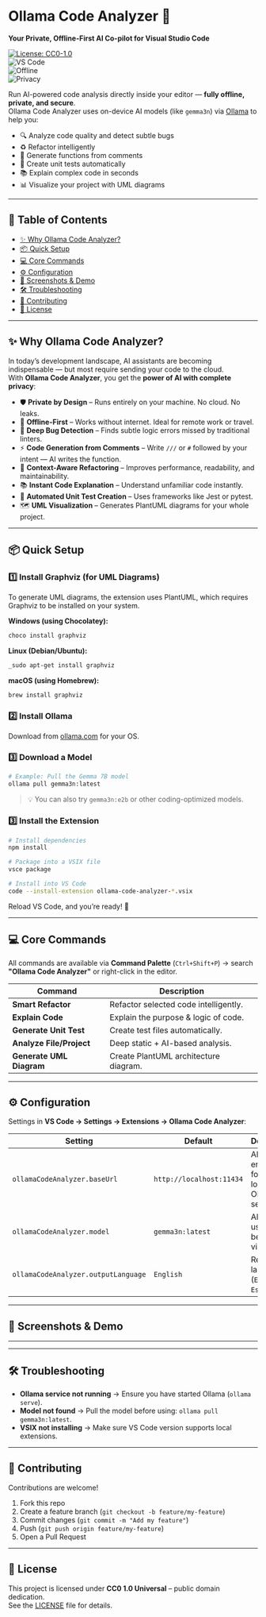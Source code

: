 # Ollama Code Analyzer 🚀  
**Your Private, Offline-First AI Co-pilot for Visual Studio Code**  

[![License: CC0-1.0](https://img.shields.io/badge/License-CC0%201.0-lightgrey.svg)](LICENSE)  
![VS Code](https://img.shields.io/badge/VS%20Code-Extension-blue)  
![Offline](https://img.shields.io/badge/Offline-Yes-green)  
![Privacy](https://img.shields.io/badge/Privacy-100%25-orange)  

Run AI-powered code analysis directly inside your editor — **fully offline, private, and secure**.  
Ollama Code Analyzer uses on-device AI models (like `gemma3n`) via [Ollama](https://ollama.com/) to help you:  

- 🔍 Analyze code quality and detect subtle bugs  
- ♻️ Refactor intelligently  
- 📝 Generate functions from comments  
- 🧪 Create unit tests automatically  
- 📚 Explain complex code in seconds  
- 📊 Visualize your project with UML diagrams  

---

## 📑 Table of Contents
- [✨ Why Ollama Code Analyzer?](#-why-ollama-code-analyzer)
- [📦 Quick Setup](#-quick-setup)
- [💻 Core Commands](#-core-commands)
- [⚙️ Configuration](#️-configuration)
- [📸 Screenshots & Demo](#-screenshots--demo)
- [🛠 Troubleshooting](#-troubleshooting)
- [🤝 Contributing](#-contributing)
- [📜 License](#-license)

---

## ✨ Why Ollama Code Analyzer?
In today’s development landscape, AI assistants are becoming indispensable — but most require sending your code to the cloud.  
With **Ollama Code Analyzer**, you get the **power of AI with complete privacy**:

- 🛡 **Private by Design** – Runs entirely on your machine. No cloud. No leaks.  
- 📶 **Offline-First** – Works without internet. Ideal for remote work or travel.  
- 🐞 **Deep Bug Detection** – Finds subtle logic errors missed by traditional linters.  
- ⚡ **Code Generation from Comments** – Write `///` or `#` followed by your intent — AI writes the function.  
- 🔄 **Context-Aware Refactoring** – Improves performance, readability, and maintainability.  
- 📚 **Instant Code Explanation** – Understand unfamiliar code instantly.  
- 🧪 **Automated Unit Test Creation** – Uses frameworks like Jest or pytest.  
- 🗺 **UML Visualization** – Generates PlantUML diagrams for your whole project.  

---

## 📦 Quick Setup

### 1️⃣ Install Graphviz (for UML Diagrams)
To generate UML diagrams, the extension uses PlantUML, which requires Graphviz to be installed on your system.

**Windows (using Chocolatey):**
```bash
choco install graphviz
```

**Linux (Debian/Ubuntu):**
```bash
_sudo apt-get install graphviz
```

**macOS (using Homebrew):**
```bash
brew install graphviz
```

### 2️⃣ Install Ollama
Download from [ollama.com](https://ollama.com/download) for your OS.

### 3️⃣ Download a Model
```bash
# Example: Pull the Gemma 7B model
ollama pull gemma3n:latest
```
> 💡 You can also try `gemma3n:e2b` or other coding-optimized models.

### 3️⃣ Install the Extension
```bash
# Install dependencies
npm install

# Package into a VSIX file
vsce package

# Install into VS Code
code --install-extension ollama-code-analyzer-*.vsix
```
Reload VS Code, and you’re ready! 🎉  

---

## 💻 Core Commands
All commands are available via **Command Palette** (`Ctrl+Shift+P`) → search **"Ollama Code Analyzer"** or right-click in the editor.

| Command                  | Description |
|--------------------------|-------------|
| **Smart Refactor**       | Refactor selected code intelligently. |
| **Explain Code**         | Explain the purpose & logic of code. |
| **Generate Unit Test**   | Create test files automatically. |
| **Analyze File/Project** | Deep static + AI-based analysis. |
| **Generate UML Diagram** | Create PlantUML architecture diagram. |

---

## ⚙️ Configuration
Settings in **VS Code → Settings → Extensions → Ollama Code Analyzer**:

| Setting | Default | Description |
|---------|---------|-------------|
| `ollamaCodeAnalyzer.baseUrl` | `http://localhost:11434` | API endpoint for your local Ollama service. |
| `ollamaCodeAnalyzer.model` | `gemma3n:latest` | AI model to use (must be pulled via Ollama). |
| `ollamaCodeAnalyzer.outputLanguage` | `English` | Response language (`English` or `Español`). |

---

## 📸 Screenshots & Demo
---

---

## 🛠 Troubleshooting
- **Ollama service not running** → Ensure you have started Ollama (`ollama serve`).  
- **Model not found** → Pull the model before using: `ollama pull gemma3n:latest`.  
- **VSIX not installing** → Make sure VS Code version supports local extensions.  

---

## 🤝 Contributing
Contributions are welcome!  
1. Fork this repo  
2. Create a feature branch (`git checkout -b feature/my-feature`)  
3. Commit changes (`git commit -m "Add my feature"`)  
4. Push (`git push origin feature/my-feature`)  
5. Open a Pull Request  

---

## 📜 License
This project is licensed under **CC0 1.0 Universal** – public domain dedication.  
See the [LICENSE](LICENSE) file for details.  